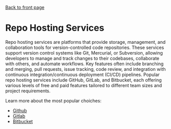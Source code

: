 [Back to front page](../index.md)

# Repo Hosting Services

Repo hosting services are platforms that provide storage, management, and collaboration tools for version-controlled code repositories. These services support version control systems like Git, Mercurial, or Subversion, allowing developers to manage and track changes to their codebases, collaborate with others, and automate workflows. Key features often include branching and merging, pull requests, issue tracking, code review, and integration with continuous integration/continuous deployment (CI/CD) pipelines. Popular repo hosting services include GitHub, GitLab, and Bitbucket, each offering various levels of free and paid features tailored to different team sizes and project requirements.

Learn more about the most popular choiches:

- [Github](https://github.com)
- [Gitlab](https://gitlab.com)
- [Bitbucket](https://bitbucket.com)
